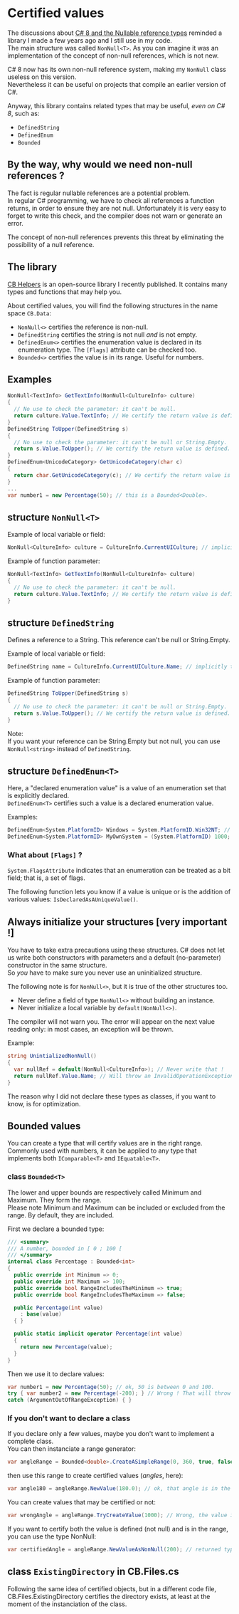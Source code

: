 ﻿# Certified values

The discussions about [C# 8 and the Nullable reference types](https://github.com/dotnet/csharplang/blob/master/proposals/nullable-reference-types.md) reminded a library I made a few years ago and I still use in my code.  
The main structure was called `NonNull<T>`. As you can imagine it was an implementation of the concept of non-null references, which is not new.

C# 8 now has its own non-null reference system, making my `NonNull` class useless on this version.  
Nevertheless it can be useful on projects that compile an earlier version of C#.

Anyway, this library contains related types that may be useful, _even on C# 8_, such as:

-   `DefinedString`
-   `DefinedEnum`
-   `Bounded`

## By the way, why would we need non-null references ?

The fact is regular nullable references are a potential problem.  
In regular C# programming, we have to check all references a function returns, in order to ensure they are not null. Unfortunately it is very easy to forget to write this check, and the compiler does not warn or generate an error.

The concept of non-null references prevents this threat by eliminating the possibility of a null reference.

## The library

[CB Helpers](https://github.com/ChrisBertrandDotNet/CB-Helpers) is an open-source library I recently published. It contains many types and functions that may help you.

About certified values, you will find the following structures in the name space `CB.Data`:

-   `NonNull<>` certifies the reference is non-null.
-   `DefinedString` certifies the string is not null _and_ is not empty.
-   `DefinedEnum<>` certifies the enumeration value is declared in its enumeration type. The `[Flags]` attribute can be checked too.
-   `Bounded<>` certifies the value is in its range. Useful for numbers.

## Examples

```C#
NonNull<TextInfo> GetTextInfo(NonNull<CultureInfo> culture)
{
  // No use to check the parameter: it can't be null.
  return culture.Value.TextInfo; // We certify the return value is defined.
}
DefinedString ToUpper(DefinedString s)
{
  // No use to check the parameter: it can't be null or String.Empty.
  return s.Value.ToUpper(); // We certify the return value is defined.
}
DefinedEnum<UnicodeCategory> GetUnicodeCategory(char c)
{
  return char.GetUnicodeCategory(c); // We certify the return value is a declared value of its enumeration.
}
...
var number1 = new Percentage(50); // this is a Bounded<Double>.
```

## structure `NonNull<T>`

Example of local variable or field:

```C#
NonNull<CultureInfo> culture = CultureInfo.CurrentUICulture; // implicitly transtyped. 'culture' is certified not to be null.
```

Example of function parameter:

```C#
NonNull<TextInfo> GetTextInfo(NonNull<CultureInfo> culture)
{
  // No use to check the parameter: it can't be null.
  return culture.Value.TextInfo; // We certify the return value is defined.
}
```

## structure `DefinedString`

Defines a reference to a String. This reference can't be null or String.Empty.

Example of local variable or field:

```C#
DefinedString name = CultureInfo.CurrentUICulture.Name; // implicitly transtyped. 'name' is certified not to be null or empty.
```

Example of function parameter:

```C#
DefinedString ToUpper(DefinedString s)
{
  // No use to check the parameter: it can't be null or String.Empty.
  return s.Value.ToUpper(); // We certify the return value is defined.
}
```

Note:  
If you want your reference can be String.Empty but not null, you can use `NonNull<string>` instead of `DefinedString`.

## structure `DefinedEnum<T>`

Here, a "declared enumeration value" is a value of an enumeration set that is explicitly declared.  
`DefinedEnum<T>` certifies such a value is a declared enumeration value.

Examples:

```C#
DefinedEnum<System.PlatformID> Windows = System.PlatformID.Win32NT; // ok, this value is declared in its enumeration.
DefinedEnum<System.PlatformID> MyOwnSystem = (System.PlatformID) 1000; // Wrong ! That will throw an ArgumentException.
```

### What about `[Flags]` ?

`System.FlagsAttribute` indicates that an enumeration can be treated as a bit field; that is, a set of flags.

The following function lets you know if a value is unique or is the addition of various values: `IsDeclaredAsAUniqueValue()`.

## Always initialize your structures [very important !]

You have to take extra precautions using these structures. C# does not let us write both constructors with parameters and a default (no-parameter) constructor in the same structure.  
So _you_ have to make sure you never use an uninitialized structure.

The following note is for `NonNull<>`, but it is true of the other structures too.

-   Never define a field of type `NonNull<>` without building an instance.
-   Never initialize a local variable by `default(NonNull<>)`.

The compiler will not warn you. The error will appear on the next value reading only: in most cases, an exception will be thrown.

Example:

```C#
string UnintializedNonNull()
{
  var nullRef = default(NonNull<CultureInfo>); // Never write that !
  return nullRef.Value.Name; // Will throw an InvalidOperationException.
}
```

The reason why I did not declare these types as classes, if you want to know, is for optimization.

## Bounded values

You can create a type that will certify values are in the right range.  
Commonly used with numbers, it can be applied to any type that implements both `IComparable<T>` and `IEquatable<T>`.

### class `Bounded<T>`

The lower and upper bounds are respectively called Minimum and Maximum. They form the range.  
Please note Minimum and Maximum can be included or excluded from the range. By default, they are included.

First we declare a bounded type:
```C#
/// <summary>
/// A number, bounded in [ 0 ; 100 [
/// </summary>
internal class Percentage : Bounded<int>
{
  public override int Minimum => 0;
  public override int Maximum => 100;
  public override bool RangeIncludesTheMinimum => true;
  public override bool RangeIncludesTheMaximum => false;

  public Percentage(int value)
    : base(value)
  { }

  public static implicit operator Percentage(int value)
  {
    return new Percentage(value);
  }
}
```
Then we use it to declare values:
```C#
var number1 = new Percentage(50); // ok, 50 is between 0 and 100.
try { var number2 = new Percentage(-200); } // Wrong ! That will throw an ArgumentOutOfRangeException();
catch (ArgumentOutOfRangeException) { }
```
###  If you don't want to declare a class

If you declare only a few values, maybe you don't want to implement a complete class.  
You can then instanciate a range generator:
```C#
var angleRange = Bounded<double>.CreateASimpleRange(0, 360, true, false); // Serves as a range for angles.
```
then use this range to create certified values (_angles_, here):
```C#
var angle180 = angleRange.NewValue(180.0); // ok, that angle is in the range.
```
You can create values that may be certified or not:
```C#
var wrongAngle = angleRange.TryCreateValue(1000); // Wrong, the value is not in the range. The result is null.
```
If you want to certify both the value is defined (not null) and is in the range, you can use the type NonNull:
```C#
var certifiedAngle = angleRange.NewValueAsNonNull(200); // returned type: NonNull<IBounded<double>>.
```
## class `ExistingDirectory` in CB.Files.cs

Following the same idea of certified objects, but in a different code file, CB.Files.ExistingDirectory certifies the directory exists, at least at the moment of the instanciation of the class.